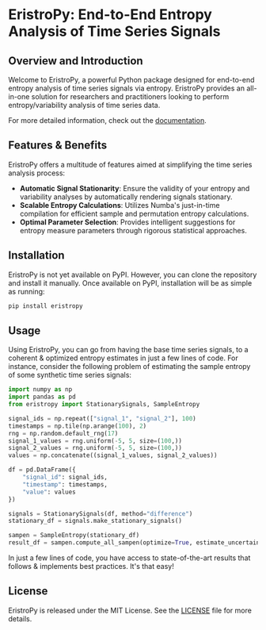 # EristroPy: End-to-End Entropy Analysis of Time Series Signals

## Overview and Introduction

Welcome to EristroPy, a powerful Python package designed for end-to-end entropy analysis of time series signals via entropy. EristroPy provides an all-in-one solution for researchers and practitioners looking to perform entropy/variability analysis of time series data.

For more detailed information, check out the [documentation](https://zblanks.github.io/eristropy/).

## Features & Benefits

EristroPy offers a multitude of features aimed at simplifying the time series analysis process:

- **Automatic Signal Stationarity**: Ensure the validity of your entropy and variability analyses by automatically rendering signals stationary. 
- **Scalable Entropy Calculations**: Utilizes Numba's just-in-time compilation for efficient sample and permutation entropy calculations. 
- **Optimal Parameter Selection**: Provides intelligent suggestions for entropy measure parameters through rigorous statistical approaches.

## Installation

EristroPy is not yet available on PyPI. However, you can clone the repository and install it manually. Once available on PyPI, installation will be as simple as running:

```bash
pip install eristropy
```

## Usage
Using EristroPy, you can go from having the base time series signals, to a coherent & optimized entropy estimates in just a few lines of code. For instance, consider the following problem of estimating the sample entropy of some synthetic time series signals:

```python
import numpy as np
import pandas as pd
from eristropy import StationarySignals, SampleEntropy

signal_ids = np.repeat(["signal_1", "signal_2"], 100)
timestamps = np.tile(np.arange(100), 2)
rng = np.random.default_rng(17)
signal_1_values = rng.uniform(-5, 5, size=(100,))
signal_2_values = rng.uniform(-5, 5, size=(100,))
values = np.concatenate((signal_1_values, signal_2_values))

df = pd.DataFrame({
    "signal_id": signal_ids,
    "timestamp": timestamps,
    "value": values
})

signals = StationarySignals(df, method="difference")
stationary_df = signals.make_stationary_signals()

sampen = SampleEntropy(stationary_df)
result_df = sampen.compute_all_sampen(optimize=True, estimate_uncertainty=True)
```

In just a few lines of code, you have access to state-of-the-art results that follows & implements best practices. It's that easy!


## License
EristroPy is released under the MIT License. See the [LICENSE](LICENSE.md) file for more details.
